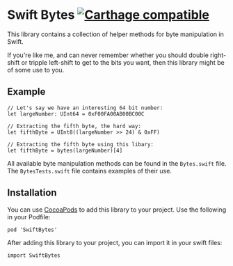 Swift Bytes [![Carthage compatible](https://img.shields.io/badge/Carthage-compatible-4BC51D.svg?style=flat)](https://github.com/Carthage/Carthage)
===========

This library contains a collection of helper methods for byte manipulation in Swift.

If you're like me, and can never remember whether you should double right-shift or tripple left-shift to get to the bits you want, then this library might be of some use to you.

Example
-------

	// Let's say we have an interesting 64 bit number:
	let largeNumber: UInt64 = 0xF00FA00AB00BC00C

	// Extracting the fifth byte, the hard way:
	let fifthByte = UInt8((largeNumber >> 24) & 0xFF)

	// Extracting the fifth byte using this libary:
	let fifthByte = bytes(largeNumber)[4]

All available byte manipulation methods can be found in the `Bytes.swift` file. The `BytesTests.swift` file contains examples of their use.

Installation
------------

You can use [CocoaPods] to add this library to your project. Use the following in your Podfile:

	pod 'SwiftBytes'

After adding this library to your project, you can import it in your swift files:

	import SwiftBytes

[CocoaPods]: http://cocoapods.org
